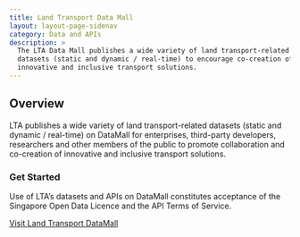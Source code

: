 ```yaml
---
title: Land Transport Data Mall
layout: layout-page-sidenav
category: Data and APIs
description: > 
  The LTA Data Mall publishes a wide variety of land transport-related 
  datasets (static and dynamic / real-time) to encourage co-creation of 
  innovative and inclusive transport solutions.
---
```


## Overview

LTA publishes a wide variety of land transport-related datasets (static and dynamic / real-time) on DataMall for enterprises, third-party developers, researchers and other members of the public to promote collaboration and co-creation of innovative and inclusive transport solutions.

### Get Started

Use of LTA’s datasets and APIs on DataMall constitutes acceptance of the Singapore Open Data Licence and the API Terms of Service.

[Visit Land Transport DataMall](https://www.mytransport.sg/content/mytransport/home/dataMall.html)
